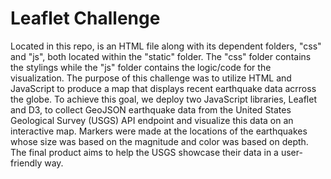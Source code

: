 # Leaflet Challenge

Located in this repo, is an HTML file along with its dependent folders, "css" and "js", both located within the "static" folder. The "css" folder contains the stylings while the "js" folder contains the logic/code for the visualization. The purpose of this challenge was to utilize HTML and JavaScript to produce a map that displays recent earthquake data acrross the globe. To achieve this goal, we deploy two JavaScript libraries, Leaflet and D3, to collect GeoJSON earthquake data from the United States Geological Survey (USGS) API endpoint and visualize this data on an interactive map. Markers were made at the locations of the earthquakes whose size was based on the magnitude and color was based on depth. The final product aims to help the USGS showcase their data in a user-friendly way.